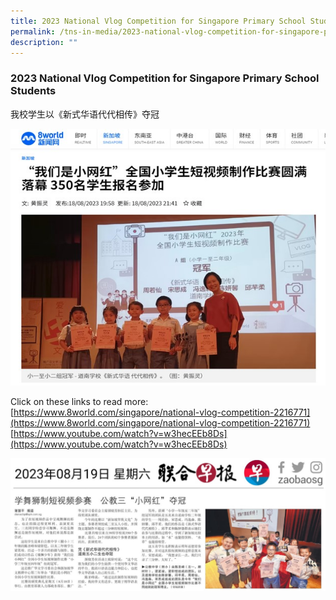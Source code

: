 ```yaml
---
title: 2023 National Vlog Competition for Singapore Primary School Students
permalink: /tns-in-media/2023-national-vlog-competition-for-singapore-primary-school-students/
description: ""
---
```

### 2023 National Vlog Competition for Singapore Primary School Students

我校学生以《新式华语代代相传》夺冠

![](/images/Heritage/TNS%20in%20Media/img_2023-national-vlog-competition-for-singapore-primary-school-students.jpg)

Click on these links to read more:
[https://www.8world.com/singapore/national-vlog-competition-2216771](https://www.8world.com/singapore/national-vlog-competition-2216771)
[https://www.youtube.com/watch?v=w3hecEEb8Ds](https://www.youtube.com/watch?v=w3hecEEb8Ds)

![](/images/Heritage/TNS%20in%20Media/img_2023-national-vlog-competition-for-singapore-primary-school-students_2.jpg)